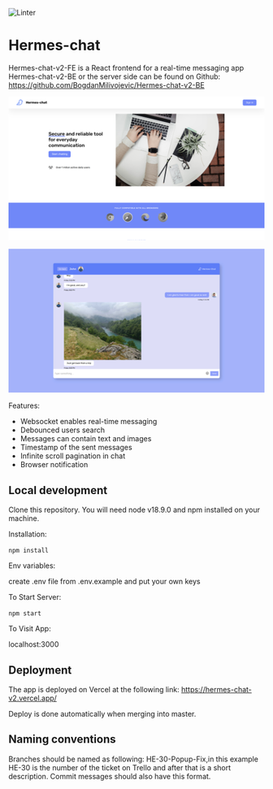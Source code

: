 ![Linter](https://github.com/BogdanMilivojevic/Hermes-chat-v2-FE/actions/workflows/linter.yml/badge.svg)

# Hermes-chat  
Hermes-chat-v2-FE is a React frontend for a real-time messaging app
\
Hermes-chat-v2-BE or the server side can be found on Github: https://github.com/BogdanMilivojevic/Hermes-chat-v2-BE

![Homescreen](/public/uiOne.png)

![Chat](/public/uiTwo.png)

Features:
- Websocket enables real-time messaging
- Debounced users search
- Messages can contain text and images
- Timestamp of the sent messages
- Infinite scroll pagination in chat
- Browser notification
## Local development   
Clone this repository. You will need node v18.9.0 and npm installed on your machine.

Installation:

` npm install `

Env variables:

create .env file from .env.example and put your own keys

To Start Server:

` npm start `

To Visit App:

localhost:3000

## Deployment   

The app is deployed on Vercel at the following link: https://hermes-chat-v2.vercel.app/

Deploy is done automatically when merging into master.
## Naming conventions

Branches should be named as following: HE-30-Popup-Fix,in this example HE-30 is the number of the ticket on Trello and after that is a short description. Commit messages should also have this format.





